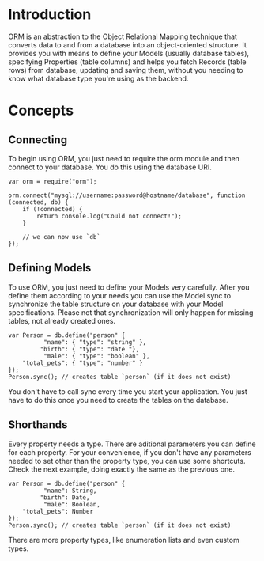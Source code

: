 # Introduction

ORM is an abstraction to the Object Relational Mapping technique that converts
data to and from a database into an object-oriented structure. It provides you
with means to define your Models (usually database tables), specifying Properties
(table columns) and helps you fetch Records (table rows) from database, updating
and saving them, without you needing to know what database type you're using
as the backend.

# Concepts

## Connecting

To begin using ORM, you just need to require the orm module and then connect to
your database. You do this using the database URI.

	var orm = require("orm");
	
	orm.connect("mysql://username:password@hostname/database", function (connected, db) {
		if (!connected) {
			return console.log("Could not connect!");
		}
		
		// we can now use `db`
	});


## Defining Models

To use ORM, you just need to define your Models very carefully. After you define
them according to your needs you can use the Model.sync to synchronize the table
structure on your database with your Model specifications. Please not that
synchronization will only happen for missing tables, not already created ones.


	var Person = db.define("person" {
		      "name": { "type": "string" },
		     "birth": { "type": "date "},
		      "male": { "type": "boolean" },
		"total_pets": { "type": "number" }
	});
	Person.sync(); // creates table `person` (if it does not exist)

You don't have to call sync every time you start your application. You just have to
do this once you need to create the tables on the database.

## Shorthands

Every property needs a type. There are aditional parameters you can define for each
property. For your convenience, if you don't have any parameters needed to set other
than the property type, you can use some shortcuts. Check the next example, doing
exactly the same as the previous one.

	var Person = db.define("person" {
		      "name": String,
		     "birth": Date,
		      "male": Boolean,
		"total_pets": Number
	});
	Person.sync(); // creates table `person` (if it does not exist)

There are more property types, like enumeration lists and even custom types.
